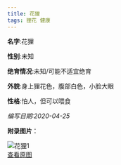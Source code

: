```yaml
---
title: 花狸
tags: 狸花 健康 
---
```


**名字**:花狸

**性别**:未知

**绝育情况**:未知/可能不适宜绝育

**外貌**:身上狸花色，腹部白色，小脸大眼

**性格**:怕人，但可以喂食

*编写日期:2020-04-25*

**附录图片**：

![花狸1](http://q9a0pgz83.bkt.clouddn.com/cats/m_花狸1.jpg)    
[查看原图](http://q9a0pgz83.bkt.clouddn.com/cats/l_花狸1.jpg)    
